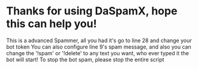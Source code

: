 # Thanks for using DaSpamX, hope this can help you!
This is a advanced Spammer, all you had it's go to line 28 and change your bot token
You can also configure line 9's spam message, and also you can change the '!spam' or '!delete' to any text you want, who ever typed it the bot will start!
To stop the bot spam, please stop the entire script
